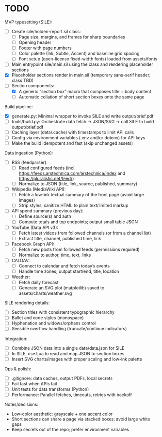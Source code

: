 # TODO

MVP typesetting (SILE):
- [ ] Create sile/holden-report.sil class:
  - [ ] Page size, margins, and frames for sharp boundaries
  - [ ] Opening header
  - [ ] Footer with page numbers
  - [ ] Color palette (Ink, Subtle, Accent) and baseline grid spacing
  - [ ] Font setup (open-license fixed-width fonts) loaded from assets/fonts
- [ ] Main entrypoint sile/main.sil using the class and rendering placeholder sections
- [x] Placeholder sections render in main.sil (temporary sans-serif header; class TBD)
- [ ] Section components:
  - [x] A generic “section box” macro that composes title + body content
  - [ ] Automatic collation of short section boxes onto the same page

Build pipeline:
- [x] generate.py: Minimal wrapper to invoke SILE and write output/brief.pdf
- [ ] tools/build.py: Orchestrate data fetch → JSON/SVG → call SILE to build output/brief.pdf
- [ ] Caching layer (data/.cache) with timestamps to limit API calls
- [ ] Config via environment variables (.env and/or dotenv) for API keys
- [ ] Make the build idempotent and fast (skip unchanged assets)

Data ingestion (Python):
- [ ] RSS (feedparser):
  - [ ] Read configured feeds (incl. https://feeds.arstechnica.com/arstechnica/index and https://pluralistic.net/feed/)
  - [ ] Normalize to JSON (title, link, source, published, summary)
- [ ] Wikipedia (MediaWiki API):
  - [ ] Fetch a low-ink textual summary of the front page (avoid large images)
  - [ ] Strip styles, sanitize HTML to plain text/limited markup
- [ ] API spend summary (previous day):
  - [ ] Define source(s) and auth
  - [ ] Compute totals and top endpoints; output small table JSON
- [ ] YouTube (Data API v3):
  - [ ] Fetch latest videos from followed channels (or from a channel list)
  - [ ] Extract title, channel, published time, link
- [ ] Facebook Graph API:
  - [ ] Fetch new posts from followed feeds (permissions required)
  - [ ] Normalize to author, time, text, links
- [ ] CALDAV:
  - [ ] Connect to calendar and fetch today’s events
  - [ ] Handle time zones; output start/end, title, location
- [ ] Weather:
  - [ ] Fetch daily forecast
  - [ ] Generate an SVG plot (matplotlib) saved to assets/charts/weather.svg

SILE rendering details:
- [ ] Section titles with consistent typographic hierarchy
- [ ] Bullet and code styles (monospace)
- [ ] Hyphenation and widows/orphans control
- [ ] Sensible overflow handling (truncate/continue indicators)

Integration:
- [ ] Combine JSON data into a single data/data.json for SILE
- [ ] In SILE, use Lua to read and map JSON to section boxes
- [ ] Insert SVG charts/images with proper scaling and low-ink palette

Ops & polish:
- [ ] .gitignore: data caches, output PDFs, local secrets
- [ ] Fail fast when APIs fail
- [ ] Unit tests for data transforms (Python)
- [ ] Performance: Parallel fetches, timeouts, retries with backoff

Notes/decisions:
- Low-color aesthetic: grayscale + one accent color
- Short sections can share a page via stacked boxes; avoid large white gaps
- Keep secrets out of the repo; prefer environment variables

